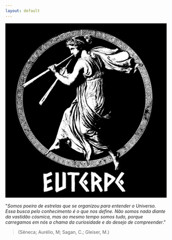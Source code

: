 ```yaml
---
layout: default
---
```


<img class="profile-picture" src="euterpe.png" >

"_Somos poeira de estrelas que se organizou para entender o Universo. Essa busca pelo conhecimento é o que nos define. Não somos nada diante da vastidão cósmica, mas ao mesmo tempo somos tudo, porque carregamos em nós a chama da curiosidade e do desejo de compreender_."

>(Sêneca; Aurélio, M; Sagan, C.; Gleiser, M.)